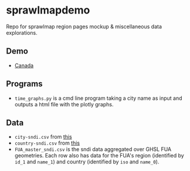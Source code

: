 # sprawlmapdemo

Repo for sprawlmap region pages mockup & miscellaneous data explorations.

## Demo
* [Canada](canada/canada.html)

## Programs
* `time_graphs.py` is a cmd line program taking a city name as input and outputs a html file with the plotly graphs. 

## Data
* `city-sndi.csv` from [this](https://sprawl.research.mcgill.ca/publications/2020-PNAS-sprawl/cities-ranked-pca1.html)
* `country-sndi.csv` from [this](https://sprawl.research.mcgill.ca/publications/2020-PNAS-sprawl/countries-ranked-pca1.html)
* `FUA_master_sndi.csv` is the sndi data aggregated over GHSL FUA geometries. Each row also has data for the FUA's region (identified by `id_1` and `name_1`) and country (identified by `iso` and `name_0`). 

